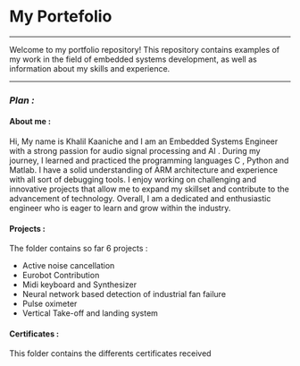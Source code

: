 # My Portefolio
***
Welcome to my portfolio repository! This repository contains examples of my work in the field of embedded systems development, as well as information about my skills and experience.
***

### *Plan :*

#### **About me :**
Hi, My name is Khalil Kaaniche and I am an Embedded Systems Engineer with a strong passion for audio signal processing and AI . During my journey, I learned and practiced the programming languages C , Python and Matlab. I have a solid understanding of ARM architecture and experience with all sort of debugging tools.
I enjoy working on challenging and innovative projects that allow me to expand my skillset and contribute to the advancement of technology. Overall, I am a dedicated and enthusiastic engineer who is eager to learn and grow within the industry.

#### **Projects :**
The folder contains so far 6 projects :
  - Active noise cancellation
  - Eurobot Contribution
  - Midi keyboard and Synthesizer
  - Neural network based detection of industrial fan failure
  - Pulse oximeter
  - Vertical Take-off and landing system
  
#### **Certificates :**
This folder contains the differents certificates received
